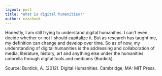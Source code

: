 ```yaml
---
layout: post
title: "What is digital humanities?"
author: ezachock
---
```

  Honestly, I am still trying to understand digital humanities. I can't even decide whether or not I should capitalize it. But as research has taught me, my definition can change and develop over time. So as of now, my understanding of digital humanities is the addressing and collaboration of media, literature, history, art and anything else under the humanities umbrella through digital tools and mediums (Burdick).
  
  Source: Burdick, A. (2012). Digital Humanities. Cambridge, MA: MIT Press.
